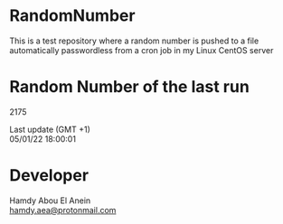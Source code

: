 # RandomNumber    
This is a test repository where a random number is pushed to a file automatically passwordless from a cron job in my Linux CentOS server    
# Random Number of the last run   
2175
      
Last update (GMT +1)    
05/01/22 18:00:01
# Developer    
Hamdy Abou El Anein   
hamdy.aea@protonmail.com
